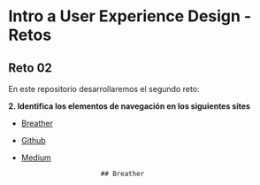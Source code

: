 # Intro a User Experience Design - Retos
## Reto 02

En este repositorio desarrollaremos el segundo reto:

**2. Identifica los elementos de navegación en los siguientes sites**

- [Breather](https://breather.com/)
- [Github](https://github.com/)
- [Medium](https://medium.com/)

                          ## Breather 
